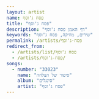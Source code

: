```yaml
---
layout: artist
name: פסח ג'וסף
title: "פסח ג'וסף"
description: "דף האמן פסח ג'וסף"
keywords: "שירים, מוזיקה, פסח ג'וסף"
permalink: /artists/פסח-ג'וסף
redirect_from:
  - /artists/list/פסח ג'וסף
  - /artists/פסח-ג'וסף/
songs:
  - number: "33023"
    name: "סיפור של הצלחה"
    album: "סינגלים"
    artist: "פסח ג'וסף"
---
```

